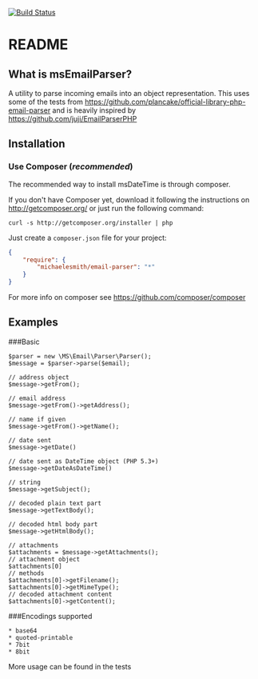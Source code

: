 [![Build Status](https://www.travis-ci.org/michaelesmith/msEmailParser.png?branch=master)](https://www.travis-ci.org/michaelesmith/msEmailParser)

README
======

What is msEmailParser?
-------------------

A utility to parse incoming emails into an object representation. This uses some of the tests from
https://github.com/plancake/official-library-php-email-parser and is heavily inspired by
https://github.com/juji/EmailParserPHP

Installation
------------

### Use Composer (*recommended*)

The recommended way to install msDateTime is through composer.

If you don't have Composer yet, download it following the instructions on
http://getcomposer.org/ or just run the following command:

    curl -s http://getcomposer.org/installer | php

Just create a `composer.json` file for your project:

``` json
{
    "require": {
        "michaelesmith/email-parser": "*"
    }
}
```

For more info on composer see https://github.com/composer/composer

Examples
--------

###Basic

    $parser = new \MS\Email\Parser\Parser();
    $message = $parser->parse($email);

    // address object
    $message->getFrom();

    // email address
    $message->getFrom()->getAddress();

    // name if given
    $message->getFrom()->getName();

    // date sent
    $message->getDate()

    // date sent as DateTime object (PHP 5.3+)
    $message->getDateAsDateTime()

    // string
    $message->getSubject();

    // decoded plain text part
    $message->getTextBody();

    // decoded html body part
    $message->getHtmlBody();

    // attachments
    $attachments = $message->getAttachments();
    // attachment object
    $attachments[0]
    // methods
    $attachments[0]->getFilename();
    $attachments[0]->getMimeType();
    // decoded attachment content
    $attachments[0]->getContent();

###Encodings supported

    * base64
    * quoted-printable
    * 7bit
    * 8bit

More usage can be found in the tests

